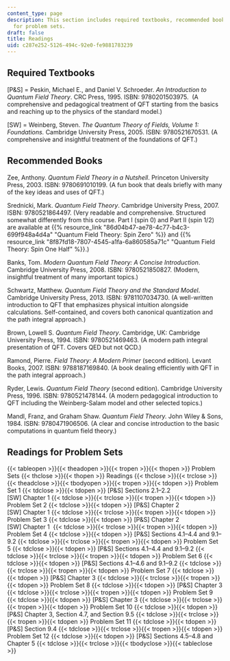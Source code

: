 ```yaml
---
content_type: page
description: This section includes required textbooks, recommended books, and readings
  for problem sets.
draft: false
title: Readings
uid: c287e252-5126-494c-92e0-fe9881783239
---
```

## Required Textbooks

\[P&S\] = Peskin, Michael E., and Daniel V. Schroeder. *An Introduction to Quantum Field Theory*. CRC Press, 1995. ISBN: 9780201503975.  (A comprehensive and pedagogical treatment of QFT starting from the basics and reaching up to the physics of the standard model.)

\[SW\] = Weinberg, Steven. *The Quantum Theory of Fields, Volume 1: Foundations.* Cambridge University Press, 2005. ISBN: 9780521670531. (A comprehensive and insightful treatment of the foundations of QFT.)

## Recommended Books

Zee, Anthony. *Quantum Field Theory in a Nutshell*. Princeton University Press, 2003. ISBN: 9780691010199. (A fun book that deals briefly with many of the key ideas and uses of QFT.)

Srednicki, Mark. *Quantum Field Theory*. Cambridge University Press, 2007.  ISBN: 9780521864497. (Very readable and comprehensive. Structured somewhat differently from this course. Part I (spin 0) and Part II (spin 1/2) are available at {{% resource_link "86d04b47-ae78-4c77-b4c3-699f948a4d4a" "Quantum Field Theory: Spin Zero" %}} and {{% resource_link "8f87fd18-7807-4545-a1fa-6a860585a71c" "Quantum Field Theory: Spin One Half" %}}.)

Banks, Tom. *Modern Quantum Field Theory: A Concise Introduction*. Cambridge University Press, 2008. ISBN: 9780521850827. (Modern, insightful treatment of many important topics.)

Schwartz, Matthew. *Quantum Field Theory and the Standard Model*. Cambridge University Press, 2013. ISBN: 9781107034730. (A well-written introduction to QFT that emphasizes physical intuition alongside calculations. Self-contained, and covers both canonical quantization and the path integral approach.)

Brown, Lowell S. *Quantum Field Theory*. Cambridge, UK: Cambridge University Press, 1994. ISBN: 9780521469463. (A modern path integral presentation of QFT. Covers QED but not QCD.)

Ramond, Pierre. *Field Theory: A Modern Primer* (second edition). Levant Books, 2007. ISBN: 9788187169840. (A book dealing efficiently with QFT in the path integral approach.)

Ryder, Lewis. *Quantum Field Theory* (second edition). Cambridge University Press, 1996. ISBN: 9780521478144. (A modern pedagogical introduction to QFT including the Weinberg-Salam model and other selected topics.)

Mandl, Franz, and Graham Shaw. *Quantum Field Theory.* John Wiley & Sons, 1984. ISBN: 9780471906506. (A clear and concise introduction to the basic computations in quantum field theory.)

## Readings for Problem Sets

{{< tableopen >}}{{< theadopen >}}{{< tropen >}}{{< thopen >}}
Problem Sets
{{< thclose >}}{{< thopen >}}
Readings
{{< thclose >}}{{< trclose >}}{{< theadclose >}}{{< tbodyopen >}}{{< tropen >}}{{< tdopen >}}
Problem Set 1
{{< tdclose >}}{{< tdopen >}}
\[P&S\] Sections 2.1–2.2       
\[SW\] Chapter 1
{{< tdclose >}}{{< trclose >}}{{< tropen >}}{{< tdopen >}}
Problem Set 2
{{< tdclose >}}{{< tdopen >}}
\[P&S\] Chapter 2       
\[SW\] Chapter 1
{{< tdclose >}}{{< trclose >}}{{< tropen >}}{{< tdopen >}}
Problem Set 3
{{< tdclose >}}{{< tdopen >}}
\[P&S\] Chapter 2       
\[SW\] Chapter 1 
{{< tdclose >}}{{< trclose >}}{{< tropen >}}{{< tdopen >}}
Problem Set 4
{{< tdclose >}}{{< tdopen >}}
\[P&S\] Sections 4.1–4.4 and 9.1–9.2
{{< tdclose >}}{{< trclose >}}{{< tropen >}}{{< tdopen >}}
Problem Set 5
{{< tdclose >}}{{< tdopen >}}
\[P&S\] Sections 4.1–4.4 and 9.1–9.2
{{< tdclose >}}{{< trclose >}}{{< tropen >}}{{< tdopen >}}
Problem Set 6
{{< tdclose >}}{{< tdopen >}}
\[P&S\] Sections 4.1–4.6 and 9.1–9.2
{{< tdclose >}}{{< trclose >}}{{< tropen >}}{{< tdopen >}}
Problem Set 7
{{< tdclose >}}{{< tdopen >}}
\[P&S\] Chapter 3
{{< tdclose >}}{{< trclose >}}{{< tropen >}}{{< tdopen >}}
Problem Set 8
{{< tdclose >}}{{< tdopen >}}
\[P&S\] Chapter 3
{{< tdclose >}}{{< trclose >}}{{< tropen >}}{{< tdopen >}}
Problem Set 9
{{< tdclose >}}{{< tdopen >}}
\[P&S\] Chapter 3
{{< tdclose >}}{{< trclose >}}{{< tropen >}}{{< tdopen >}}
Problem Set 10
{{< tdclose >}}{{< tdopen >}}
\[P&S\] Chapter 3, Section 4.7, and Section 9.5
{{< tdclose >}}{{< trclose >}}{{< tropen >}}{{< tdopen >}}
Problem Set 11
{{< tdclose >}}{{< tdopen >}}
\[P&S\] Section 9.4
{{< tdclose >}}{{< trclose >}}{{< tropen >}}{{< tdopen >}}
Problem Set 12
{{< tdclose >}}{{< tdopen >}}
\[P&S\] Sections 4.5–4.8 and Chapter 5
{{< tdclose >}}{{< trclose >}}{{< tbodyclose >}}{{< tableclose >}}